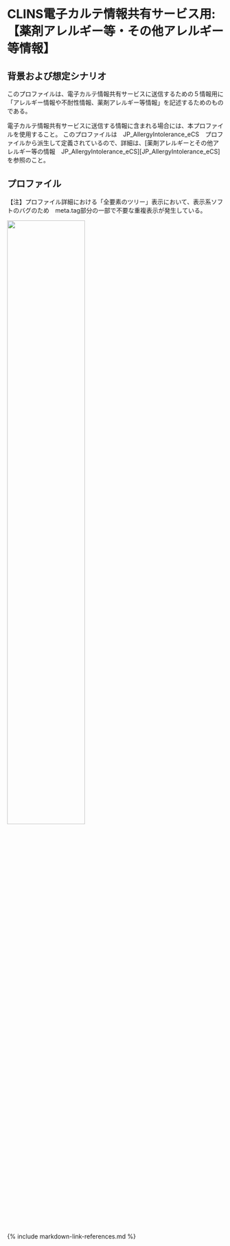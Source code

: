 
# CLINS電子カルテ情報共有サービス用: 【薬剤アレルギー等・その他アレルギー等情報】

## 背景および想定シナリオ
このプロファイルは、電子カルテ情報共有サービスに送信するための５情報用に「アレルギー情報や不耐性情報、薬剤アレルギー等情報」を記述するためのものである。

電子カルテ情報共有サービスに送信する情報に含まれる場合には、本プロファイルを使用すること。
このプロファイルは　JP_AllergyIntolerance_eCS　プロファイルから派生して定義されているので、詳細は、[薬剤アレルギーとその他アレルギー等の情報　JP_AllergyIntolerance_eCS][JP_AllergyIntolerance_eCS]　を参照のこと。

## プロファイル

【注】プロファイル詳細における「全要素のツリー」表示において、表示系ソフトのバグのため　meta.tag部分の一部で不要な重複表示が発生している。<br>

<img src="chouhukuNote.png" width="60%">


{% include markdown-link-references.md %}